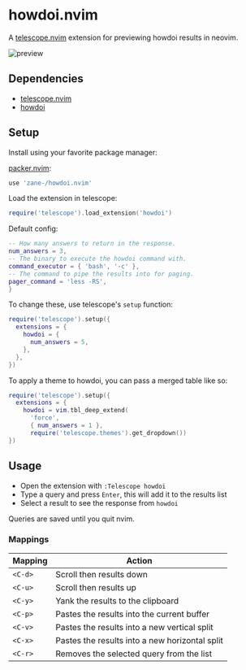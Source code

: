 # howdoi.nvim

A [telescope.nvim](https://github.com/nvim-telescope/telescope.nvim) extension for previewing howdoi results in neovim.

![preview](https://user-images.githubusercontent.com/6345012/172274791-4dfb5655-ec44-4233-abfc-f01fb6f22c6a.gif)

## Dependencies

- [telescope.nvim](https://github.com/nvim-telescope/telescope.nvim)
- [howdoi](https://github.com/gleitz/howdoi)

## Setup

Install using your favorite package manager:

[packer.nvim](https://github.com/wbthomason/packer.nvim):

```lua
use 'zane-/howdoi.nvim'
```

Load the extension in telescope:

```lua
require('telescope').load_extension('howdoi')
```

Default config:

```lua
-- How many answers to return in the response.
num_answers = 3,
-- The binary to execute the howdoi command with.
command_executor = { 'bash', '-c' },
-- The command to pipe the results into for paging.
pager_command = 'less -RS',
}
```

To change these, use telescope's `setup` function:

```lua
require('telescope').setup({
  extensions = {
    howdoi = {
      num_answers = 5,
    },
  },
})
```

To apply a theme to howdoi, you can pass a merged table like so:

```lua
require('telescope').setup({
  extensions = {
    howdoi = vim.tbl_deep_extend(
      'force',
      { num_answers = 1 },
      require('telescope.themes').get_dropdown())
})
```

## Usage

- Open the extension with `:Telescope howdoi`
- Type a query and press `Enter`, this will add it to the results list
- Select a result to see the response from `howdoi`

Queries are saved until you quit nvim.

### Mappings

| Mapping | Action                                         |
|---------|------------------------------------------------|
| `<C-d>` | Scroll then results down                       |
| `<C-u>` | Scroll then results up                         |
| `<C-y>` | Yank the results to the clipboard              |
| `<C-p>` | Pastes the results into the current buffer     |
| `<C-v>` | Pastes the results into a new vertical split   |
| `<C-x>` | Pastes the results into a new horizontal split |
| `<C-r>` | Removes the selected query from the list       |
